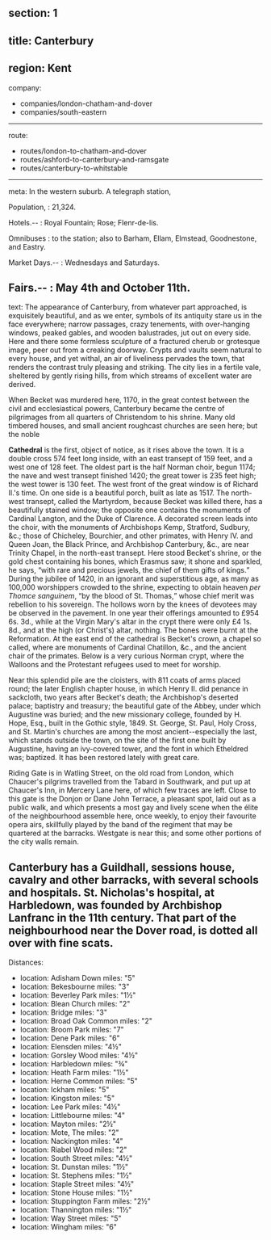 section: 1
----
title: Canterbury
----
region: Kent
----
company:
- companies/london-chatham-and-dover
- companies/south-eastern
----
route:
- routes/london-to-chatham-and-dover
- routes/ashford-to-canterbury-and-ramsgate
- routes/canterbury-to-whitstable
----
meta: In the western suburb. A telegraph station,

Population,
: 21,324.

Hotels.--
: Royal Fountain; Rose; Flenr-de-lis.

Omnibuses
: to the station; also to Barham, Ellam, Elmstead, Goodnestone, and Eastry.

Market Days.--
: Wednesdays and Saturdays.

Fairs.--
: May 4th and October 11th.
----
text: The appearance of Canterbury, from whatever part approached, is exquisitely beautiful, and as we enter, symbols of its antiquity stare us in the face everywhere; narrow passages, crazy tenements, with over-hanging windows, peaked gables, and wooden balustrades, jut out on every side. Here and there some formless sculpture of a fractured cherub or grotesque image, peer out from a creaking doorway. Crypts and vaults seem natural to every house, and yet withal, an air of liveliness pervades the town, that renders the contrast truly pleasing and striking. The city lies in a fertile vale, sheltered by gently rising hills, from which streams of excellent water are derived.

When Becket was murdered here, 1170, in the great contest between the civil and ecclesiastical powers, Canterbury became the centre of pilgrimages from all quarters of Christendom to his shrine. Many old timbered houses, and small ancient roughcast churches are seen here; but the noble

**Cathedral** is the first, object of notice, as it rises above the town. It is a double cross 574 feet long inside, with an east transept of 159 feet, and a west one of 128 feet. The oldest part is the half Norman choir, begun 1174; the nave and west transept finished 1420; the great tower is 235 feet high; the west tower is 130 feet. The west front of the great window is of Richard II.'s time. On one side is a beautiful porch, built as late as 1517. The north-west transept, called the Martyrdom, because Becket was killed there, has a beautifully stained window; the opposite one contains the monuments of Cardinal Langton, and the Duke of Clarence. A decorated screen leads into the choir, with the monuments of Archbishops Kemp, Stratford, Sudbury, &c.; those of Chicheley, Bourchier, and other primates, with Henry IV. and Queen Joan, the Black Prince, and Archbishop Canterbury, &c., are near Trinity Chapel, in the north-east transept. Here stood Becket's shrine, or the gold chest containing his bones, which Erasmus saw; it shone and sparkled, he says, <q>with rare and precious jewels, the chief of them gifts of kings.</q> During the jubilee of 1420, in an ignorant and superstitious age, as many as 100,000 worshippers crowded to the shrine, expecting to obtain heaven *per Thomce sanguinem*, <q>by the blood of St. Thomas,</q> whose chief merit was rebellion to his sovereign. The hollows worn by the knees of devotees may be observed in the pavement. In one year their offerings amounted to £954 6s. 3d., while at the Virgin Mary's altar in the crypt there were only £4 1s. 8d., and at the high (or Christ's) altar, nothing. The bones were burnt at the Reformation. At the east end of the cathedral is Becket's crown, a chapel so called, where are monuments of Cardinal Chatillon, &c., and the ancient chair of the primates. Below is a very curious Norman crypt, where the Walloons and the Protestant refugees used to meet for worship.

Near this splendid pile are the cloisters, with 811 coats of arms placed round; the later English chapter house, in which Henry II. did penance in sackcloth, two years after Becket's death; the Archbishop's deserted palace; baptistry and treasury; the beautiful gate of the Abbey, under which Augustine was buried; and the new missionary college, founded by H. Hope, Esq., built in the Gothic style, 1849. St. George, St. Paul, Holy Cross, and St. Martin's churches are among the most ancient--especially the last, which stands outside the town, on the site of the first one built by Augustine, having an ivy-covered tower, and the font in which Etheldred was; baptized. It has been restored lately with great care.

Riding Gate is in Watling Street, on the old road from London, which Chaucer's pilgrims travelled from the Tabard in Southwark, and put up at Chaucer's Inn, in Mercery Lane here, of which few traces are left. Close to this gate is the Donjon or Dane John Terrace, a pleasant spot, laid out as a public walk, and which presents a most gay and lively scene when the élite of the neighbourhood assemble here, once weekly, to enjoy their favourite opera airs, skillfully played by the band of the regiment that may be quartered at the barracks. Westgate is near this; and some other portions of the city walls remain.

Canterbury has a Guildhall, sessions house, cavalry and other barracks, with several schools and hospitals. St. Nicholas's hospital, at Harbledown, was founded by Archbishop Lanfranc in the 11th century. That part of the neighbourhood near the Dover road, is dotted all over with fine scats.
----
Distances:

-
  location: Adisham Down
  miles: "5"
-
  location: Bekesbourne
  miles: "3"
-
  location: Beverley Park
  miles: "1½"
-
  location: Blean Church
  miles: "2"
-
  location: Bridge
  miles: "3"
-
  location: Broad Oak Common
  miles: "2"
-
  location: Broom Park
  miles: "7"
-
  location: Dene Park
  miles: "6"
-
  location: Elensden
  miles: "4½"
-
  location: Gorsley Wood
  miles: "4½"
-
  location: Harbledown
  miles: "¾"
-
  location: Heath Farm
  miles: "1½"
-
  location: Herne Common
  miles: "5"
-
  location: Ickham
  miles: "5"
-
  location: Kingston
  miles: "5"
-
  location: Lee Park
  miles: "4½"
-
  location: Littlebourne
  miles: "4"
-
  location: Mayton
  miles: "2½"
-
  location: Mote, The
  miles: "2"
-
  location: Nackington
  miles: "4"
-
  location: Riabel Wood
  miles: "2"
-
  location: South Street
  miles: "4½"
-
  location: St. Dunstan
  miles: "1½"
-
  location: St. Stephens
  miles: "1½"
-
  location: Staple Street
  miles: "4½"
-
  location: Stone House
  miles: "1½"
-
  location: Stuppington Farm
  miles: "2½"
-
  location: Thannington
  miles: "1½"
-
  location: Way Street
  miles: "5"
-
  location: Wingham
  miles: "6"
